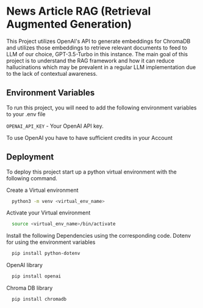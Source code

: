 
# News Article RAG (Retrieval Augmented Generation)

This Project utilizes OpenAI's API to generate embeddings for ChromaDB and utilizes those embeddings to retrieve relevant documents to feed to LLM of our choice, GPT-3.5-Turbo in this instance. The main goal of this project is to understand the RAG framework and how it can reduce hallucinations which may be prevalent in a regular LLM implementation due to the lack of contextual awareness.


## Environment Variables

To run this project, you will need to add the following environment variables to your .env file

`OPENAI_API_KEY` - Your OpenAI API key.

To use OpenAI you have to have sufficient credits in your Account


## Deployment

To deploy this project start up a python virtual environment with the following command.

Create a Virtual environment
```bash
  python3 -m venv <virtual_env_name> 
```

Activate your Virtual environment
```bash
  source <virtual_env_name>/bin/activate
```

Install the following Dependencies using the corresponding code.
Dotenv for using the environment variables
```bash
  pip install python-dotenv
```

OpenAI library
```bash
  pip install openai
```

Chroma DB library
```bash
  pip install chromadb
```


